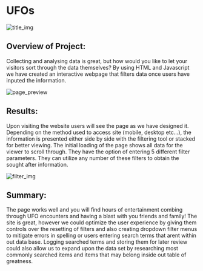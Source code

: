 # UFOs
![title_img](https://user-images.githubusercontent.com/31022640/118420757-847a4800-b674-11eb-9fb2-ffa71cffc3aa.png)

##  Overview of Project: 

Collecting and analysing data is great, but how would you like to let your visitors sort through the data themselves? By using HTML and Javascript we have created an interactive webpage that filters data once users have inputed the information.

![page_preview](https://user-images.githubusercontent.com/31022640/118421306-c2c43700-b675-11eb-8c0b-594157669025.png)

##  Results:

Upon visiting the website users will see the page as we have designed it. Depending on the method used to access site (mobile, desktop etc...), the information is presented either side by side with the filtering tool or stacked for better viewing.  The initial loading of the page shows all data for the viewer to scroll through. They have the option of entering 5 different filter parameters. They can utilize any number of these filters to obtain the sought after information.

![filter_img](https://user-images.githubusercontent.com/31022640/118421386-f69f5c80-b675-11eb-984f-e3e9465d65b6.png)

##  Summary:

The page works well and you will find hours of entertainment combing through UFO encounters and having a blast with you friends and family!  The site is great, however we could optimize the user experience by giving them controls over the resetting of filters and also creating dropdown filter menus to mitigate errors in spelling or users entering search terms that arent within out data base.  Logging searched terms and storing them for later review could also allow us to expand upon the data set by researching most commonly searched items and items that may belong inside out table of greatness.


